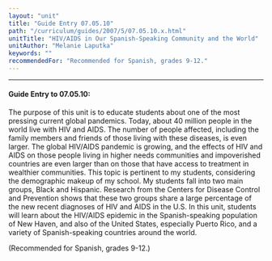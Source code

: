 ```yaml
---
layout: "unit"
title: "Guide Entry 07.05.10"
path: "/curriculum/guides/2007/5/07.05.10.x.html"
unitTitle: "HIV/AIDS in Our Spanish-Speaking Community and the World"
unitAuthor: "Melanie Laputka"
keywords: ""
recommendedFor: "Recommended for Spanish, grades 9-12."
---
```

<body>
<hr/>
<h4>
Guide Entry to 07.05.10:
</h4>
<p>
The purpose of this unit is to educate students about one of the most pressing current global pandemics. Today, about 40 million people in the world live with HIV and AIDS. The number of people affected, including the family members and friends of those living with these diseases, is even larger. The global HIV/AIDS pandemic is growing, and the effects of HIV and AIDS on those people living in higher needs communities and impoverished countries are even larger than on those that have access to treatment in wealthier communities. This topic is pertinent to my students, considering the demographic makeup of my school. My students fall into two main groups, Black and Hispanic. Research from the Centers for Disease Control and Prevention shows that these two groups share a large percentage of the new recent diagnoses of HIV and AIDS in the U.S. In this unit, students will learn about the HIV/AIDS epidemic in the Spanish-speaking population of New Haven, and also of the United States, especially Puerto Rico, and a variety of Spanish-speaking countries around the world.
</p>
<p>
(Recommended for Spanish, grades 9-12.)
</p>
</body>